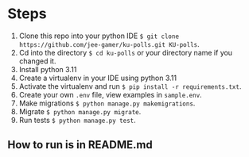# Steps
1. Clone this repo into your python IDE `$ git clone https://github.com/jee-gamer/ku-polls.git KU-polls`.
2. Cd into the directory `$ cd ku-polls` or your directory name if you changed it.
3. Install python 3.11
4. Create a virtualenv in your IDE using python 3.11
5. Activate the virtualenv and run `$ pip install -r requirements.txt`.
6. Create your own `.env` file, view examples in `sample.env`.
7. Make migrations `$ python manage.py makemigrations`.
8. Migrate `$ python manage.py migrate`.
9. Run tests `$ python manage.py test`.

## How to run is in README.md
